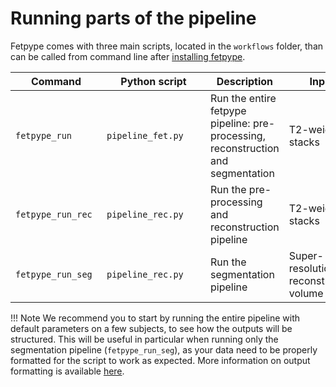# Running parts of the pipeline
Fetpype comes with three main scripts, located in the `workflows` folder, than can be called from command line after [installing fetpype](index.md#installation).

| <div style="width:130px">Command</div> | <div style="width:150px">Python script</div> | Description                                                                      | Input                                 |
| -------------------------------------- | -------------------------------------------- | -------------------------------------------------------------------------------- | ------------------------------------- |
| `fetpype_run`                          | `pipeline_fet.py`                            | Run the entire fetpype pipeline: pre-processing, reconstruction and segmentation | T2-weighted stacks                    |
| `fetpype_run_rec`                      | `pipeline_rec.py`                            | Run the pre-processing and reconstruction pipeline                               | T2-weighted stacks                    |
| `fetpype_run_seg`                      | `pipeline_rec.py`                            | Run the segmentation pipeline                                                    | Super-resolution reconstructed volume |


!!! Note
    We recommend you to start by running the entire pipeline with default parameters on a few subjects, to see how the outputs will be structured. This will be useful in particular when running only the segmentation pipeline (`fetpype_run_seg`), as your data need to be properly formatted for the script to work as expected. More information on output formatting is available [here](output_data.md).
    